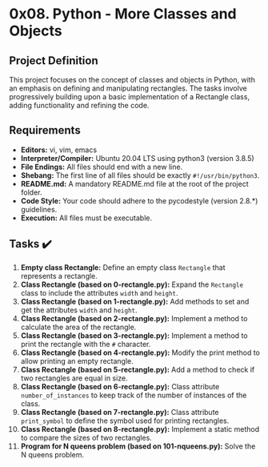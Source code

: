 # 0x08. Python - More Classes and Objects

## Project Definition
This project focuses on the concept of classes and objects in Python, with an emphasis on defining and manipulating rectangles. The tasks involve progressively building upon a basic implementation of a Rectangle class, adding functionality and refining the code.

## Requirements
- **Editors:** vi, vim, emacs
- **Interpreter/Compiler:** Ubuntu 20.04 LTS using python3 (version 3.8.5)
- **File Endings:** All files should end with a new line.
- **Shebang:** The first line of all files should be exactly `#!/usr/bin/python3`.
- **README.md:** A mandatory README.md file at the root of the project folder.
- **Code Style:** Your code should adhere to the pycodestyle (version 2.8.*) guidelines.
- **Execution:** All files must be executable.

## Tasks :heavy_check_mark:
1. **Empty class Rectangle:** Define an empty class `Rectangle` that represents a rectangle.
2. **Class Rectangle (based on 0-rectangle.py):** Expand the `Rectangle` class to include the attributes `width` and `height`.
3. **Class Rectangle (based on 1-rectangle.py):** Add methods to set and get the attributes `width` and `height`.
4. **Class Rectangle (based on 2-rectangle.py):** Implement a method to calculate the area of the rectangle.
5. **Class Rectangle (based on 3-rectangle.py):** Implement a method to print the rectangle with the `#` character.
6. **Class Rectangle (based on 4-rectangle.py):** Modify the print method to allow printing an empty rectangle.
7. **Class Rectangle (based on 5-rectangle.py):** Add a method to check if two rectangles are equal in size.
8. **Class Rectangle (based on 6-rectangle.py):** Class attribute `number_of_instances` to keep track of the number of instances of the class.
9. **Class Rectangle (based on 7-rectangle.py):** Class attribute `print_symbol` to define the symbol used for printing rectangles.
10. **Class Rectangle (based on 8-rectangle.py):** Implement a static method to compare the sizes of two rectangles.
11. **Program for N queens problem (based on 101-nqueens.py):** Solve the N queens problem.
